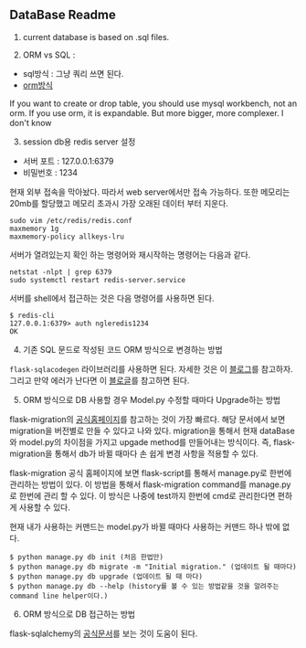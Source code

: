 ## DataBase Readme

1. current database is based on .sql files.

2. ORM vs SQL :

- sql방식 : 그냥 쿼리 쓰면 된다.
- [orm방식](https://flask-sqlalchemy.palletsprojects.com/en/2.x/queries/#inserting-records)

If you want to create or drop table, you should use mysql workbench, not an orm. If you use orm, it is expandable. But more bigger, more complexer. I don't know

3. session db용 redis server 설정

- 서버 포트 : 127.0.0.1:6379
- 비밀번호 : 1234

현재 외부 접속을 막아놨다. 따라서 web server에서만 접속 가능하다.
또한 메모리는 20mb를 할당했고 메모리 초과시 가장 오래된 데이터 부터 지운다.

```
sudo vim /etc/redis/redis.conf
maxmemory 1g
maxmemory-policy allkeys-lru
```

서버가 열려있는지 확인 하는 명령어와 재시작하는 명령어는 다음과 같다.

```
netstat -nlpt | grep 6379
sudo systemctl restart redis-server.service
```

서버를 shell에서 접근하는 것은 다음 명령어를 사용하면 된다.

```
$ redis-cli
127.0.0.1:6379> auth ngleredis1234
OK
```

4. 기존 SQL 문드로 작성된 코드 ORM 방식으로 변경하는 방법

`flask-sqlacodegen` 라이브러리를 사용하면 된다. 자세한 것은 이 [블로그](https://beomi.github.io/2017/10/20/DB-To-SQLAlchemy-Model/)를 참고하자. 그리고 만약 에러가 난다면 이 [블로글](https://yenoss.github.io/2017/09/11/pythonMysql_conf.html)를 참고하면 된다.

5. ORM 방식으로 DB 사용할 경우 Model.py 수정할 때마다 Upgrade하는 방법

flask-migration의 [공식홈페이지](https://flask-migrate.readthedocs.io/en/latest/)를 참고하는 것이 가장 빠르다. 해당 문서에서 보면 migration을 버전별로 만들 수 있다고 나와 있다. migration을 통해서 현재 dataBase와 model.py의 차이점을 가지고 upgade method를 만들어내는 방식이다. 즉, flask-migration을 통해서 db가 바뀔 때마다 손 쉽게 변경 사항을 적용할 수 있다.

flask-migration 공식 홈페이지에 보면 flask-script를 통해서 manage.py로 한번에 관리하는 방법이 있다. 이 방법을 통해서 flask-migration command를 manage.py 로 한번에 관리 할 수 있다. 이 방식은 나중에 test까지 한번에 cmd로 관리한다면 편하게 사용할 수 있다.

현재 내가 사용하는 커맨드는 model.py가 바뀔 때마다 사용하는 커맨드 하나 밖에 없다.

```
$ python manage.py db init (처음 한법만)
$ python manage.py db migrate -m "Initial migration." (업데이트 될 때마다)
$ python manage.py db upgrade (업데이트 될 때 마다)
$ python manage.py db --help (history를 볼 수 있는 방법같을 것을 알려주는 command line helper이다.)
```

6. ORM 방식으로 DB 접근하는 방법

flask-sqlalchemy의 [공식문서](https://flask-sqlalchemy.palletsprojects.com/en/2.x/)를 보는 것이 도움이 된다.
